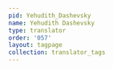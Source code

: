 ```yaml
---
pid: Yehudith_Dashevsky
name: Yehudith Dashevsky
type: translator
order: '057'
layout: tagpage
collection: translator_tags
---
```

